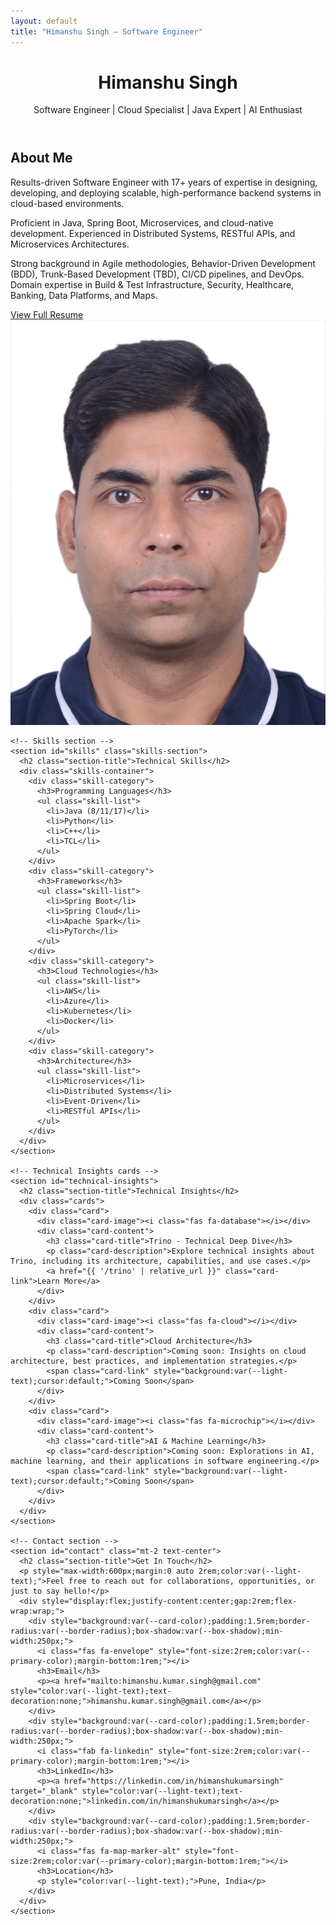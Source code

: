 ```yaml
---
layout: default
title: "Himanshu Singh – Software Engineer"
---
```


<header>
  <div class="container header-content">
    <div class="profile-pic">
      <i class="fas fa-user"></i>
    </div>
    <h1>Himanshu Singh</h1>
    <p class="tagline">Software Engineer | Cloud Specialist | Java Expert | AI Enthusiast</p>
    <div class="social-links">
      <a href="https://linkedin.com/in/himanshukumarsingh" target="_blank"><i class="fab fa-linkedin"></i></a>
      <a href="https://github.com/" target="_blank"><i class="fab fa-github"></i></a>
      <a href="mailto:himanshu.kumar.singh@gmail.com"><i class="fas fa-envelope"></i></a>
    </div>
  </div>
</header>

<div class="container">
  <main>
    <!-- About section -->
    <section id="about" class="about-section">
      <div class="about-content">
        <h2>About Me</h2>
        <p>Results-driven Software Engineer with 17+ years of expertise in designing, developing, and deploying scalable, high-performance backend systems in cloud-based environments.</p>
        <p>Proficient in Java, Spring Boot, Microservices, and cloud-native development. Experienced in Distributed Systems, RESTful APIs, and Microservices Architectures.</p>
        <p>Strong background in Agile methodologies, Behavior-Driven Development (BDD), Trunk-Based Development (TBD), CI/CD pipelines, and DevOps. Domain expertise in Build & Test Infrastructure, Security, Healthcare, Banking, Data Platforms, and Maps.</p>
        <a href="{{ '/resume' | relative_url }}" class="card-link">View Full Resume</a>
      </div>
      <div class="about-image">
        <img src="Himanshu_Singh.JPG" alt="Himanshu Singh" style="width:25%height:25%;object-fit:contain;border-radius:var(--border-radius);">
      </div>
    </section>

    <!-- Skills section -->
    <section id="skills" class="skills-section">
      <h2 class="section-title">Technical Skills</h2>
      <div class="skills-container">
        <div class="skill-category">
          <h3>Programming Languages</h3>
          <ul class="skill-list">
            <li>Java (8/11/17)</li>
            <li>Python</li>
            <li>C++</li>
            <li>TCL</li>
          </ul>
        </div>
        <div class="skill-category">
          <h3>Frameworks</h3>
          <ul class="skill-list">
            <li>Spring Boot</li>
            <li>Spring Cloud</li>
            <li>Apache Spark</li>
            <li>PyTorch</li>
          </ul>
        </div>
        <div class="skill-category">
          <h3>Cloud Technologies</h3>
          <ul class="skill-list">
            <li>AWS</li>
            <li>Azure</li>
            <li>Kubernetes</li>
            <li>Docker</li>
          </ul>
        </div>
        <div class="skill-category">
          <h3>Architecture</h3>
          <ul class="skill-list">
            <li>Microservices</li>
            <li>Distributed Systems</li>
            <li>Event-Driven</li>
            <li>RESTful APIs</li>
          </ul>
        </div>
      </div>
    </section>

    <!-- Technical Insights cards -->
    <section id="technical-insights">
      <h2 class="section-title">Technical Insights</h2>
      <div class="cards">
        <div class="card">
          <div class="card-image"><i class="fas fa-database"></i></div>
          <div class="card-content">
            <h3 class="card-title">Trino - Technical Deep Dive</h3>
            <p class="card-description">Explore technical insights about Trino, including its architecture, capabilities, and use cases.</p>
            <a href="{{ '/trino' | relative_url }}" class="card-link">Learn More</a>
          </div>
        </div>
        <div class="card">
          <div class="card-image"><i class="fas fa-cloud"></i></div>
          <div class="card-content">
            <h3 class="card-title">Cloud Architecture</h3>
            <p class="card-description">Coming soon: Insights on cloud architecture, best practices, and implementation strategies.</p>
            <span class="card-link" style="background:var(--light-text);cursor:default;">Coming Soon</span>
          </div>
        </div>
        <div class="card">
          <div class="card-image"><i class="fas fa-microchip"></i></div>
          <div class="card-content">
            <h3 class="card-title">AI & Machine Learning</h3>
            <p class="card-description">Coming soon: Explorations in AI, machine learning, and their applications in software engineering.</p>
            <span class="card-link" style="background:var(--light-text);cursor:default;">Coming Soon</span>
          </div>
        </div>
      </div>
    </section>

    <!-- Contact section -->
    <section id="contact" class="mt-2 text-center">
      <h2 class="section-title">Get In Touch</h2>
      <p style="max-width:600px;margin:0 auto 2rem;color:var(--light-text);">Feel free to reach out for collaborations, opportunities, or just to say hello!</p>
      <div style="display:flex;justify-content:center;gap:2rem;flex-wrap:wrap;">
        <div style="background:var(--card-color);padding:1.5rem;border-radius:var(--border-radius);box-shadow:var(--box-shadow);min-width:250px;">
          <i class="fas fa-envelope" style="font-size:2rem;color:var(--primary-color);margin-bottom:1rem;"></i>
          <h3>Email</h3>
          <p><a href="mailto:himanshu.kumar.singh@gmail.com" style="color:var(--light-text);text-decoration:none;">himanshu.kumar.singh@gmail.com</a></p>
        </div>
        <div style="background:var(--card-color);padding:1.5rem;border-radius:var(--border-radius);box-shadow:var(--box-shadow);min-width:250px;">
          <i class="fab fa-linkedin" style="font-size:2rem;color:var(--primary-color);margin-bottom:1rem;"></i>
          <h3>LinkedIn</h3>
          <p><a href="https://linkedin.com/in/himanshukumarsingh" target="_blank" style="color:var(--light-text);text-decoration:none;">linkedin.com/in/himanshukumarsingh</a></p>
        </div>
        <div style="background:var(--card-color);padding:1.5rem;border-radius:var(--border-radius);box-shadow:var(--box-shadow);min-width:250px;">
          <i class="fas fa-map-marker-alt" style="font-size:2rem;color:var(--primary-color);margin-bottom:1rem;"></i>
          <h3>Location</h3>
          <p style="color:var(--light-text);">Pune, India</p>
        </div>
      </div>
    </section>
  </main>
</div>